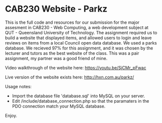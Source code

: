 # CAB230 Website - Parkz
This is the full code and resources for our submission for the major assesment in CAB230 - Web Computing, a web development subject at QUT - Queensland University of Technology.
The assignment required us to build a website that displayed items, and allowed users to login and leave reviews on items from a local Council open data database. We used a parks database.
We recieved 97% for this assignment, and it was chosen by the lecturer and tutors as the best website of the class.
This was a pair assignment, my partner was a good friend of mine.

Video walkthrough of the website here: https://youtu.be/SjCMr_pFwac

Live version of the website exists here: http://hxn.com.au/parkz/

Usage notes:
 - Import the database file 'database.sql' into MySQL on your server.
 - Edit /include/database_connection.php so that the paramaters in the PDO connection match your MySQL database.

Enjoy.
